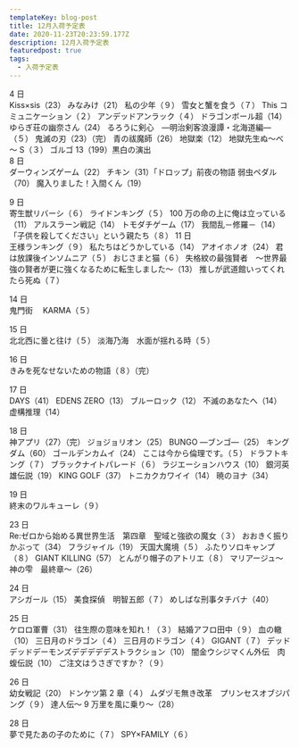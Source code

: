```yaml
---
templateKey: blog-post
title: 12月入荷予定表
date: 2020-11-23T20:23:59.177Z
description: 12月入荷予定表
featuredpost: true
tags:
  - 入荷予定表
---
```


4 日 \
Kiss×sis（23）
みなみけ（21）
私の少年（９）
雪女と蟹を食う（７）
This コミュニケーション（２）
アンデッドアンラック（４）
ドラゴンボール超（14）
ゆらぎ荘の幽奈さん（24）
るろうに剣心　―明治剣客浪漫譚・北海道編―（５）
鬼滅の刃（23）（完）
青の祓魔師（26）
地獄楽（12）
地獄先生ぬ～べ～ S（３）
ゴルゴ 13（199）黒白の演出
\
8 日 \
ダーウィンズゲーム（22）
チキン（31）「ドロップ」前夜の物語
弱虫ペダル（70）
魔入りました！入間くん（19）

9 日 \
寄生獣リバーシ（６）
ライドンキング（５）
100 万の命の上に俺は立っている（11）
アルスラーン戦記（14）
トモダチゲーム（17）
我間乱－修羅－（14）
「子供を殺してください」という親たち（８）
11 日 \
王様ランキング（９）
私たちはどうかしている（14）
アオイホノオ（24）
君は放課後インソムニア（５）
おじさまと猫（６）
失格紋の最強賢者　～世界最強の賢者が更に強くなるために転生しました～（13）
推しが武道館いってくれたら死ぬ（７）

14 日 \
鬼門街　 KARMA（５）

15 日 \
北北西に曇と往け（５）
淡海乃海　水面が揺れる時（５）

16 日 \
きみを死なせないための物語（８）（完）

17 日 \
DAYS（41）
EDENS ZERO（13）
ブルーロック（12）
不滅のあなたへ（14）
虚構推理（14）

18 日 \
神アプリ（27）（完）
ジョジョリオン（25）
BUNGO ―ブンゴ―（25）
キングダム（60）
ゴールデンカムイ（24）
ここは今から倫理です。（５）
ドラフトキング（７）
ブラックナイトパレード（６）
ラジエーションハウス（10）
銀河英雄伝説（19）
KING GOLF（37）
トニカクカワイイ（14）
暁のヨナ（34）

19 日 \
終末のワルキューレ（９）

23 日 \
Re:ゼロから始める異世界生活　第四章　聖域と強欲の魔女（３）
おおきく振りかぶって（34）
フラジャイル（19）
天国大魔境（５）
ふたりソロキャンプ（８）
GIANT KILLING（57）
とんがり帽子のアトリエ（８）
マリアージュ～神の雫　最終章～（26）

24 日 \
アシガール（15）
美食探偵　明智五郎（７）
めしばな刑事タチバナ（40）

25 日 \
ケロロ軍曹（31）
往生際の意味を知れ！（３）
結婚アフロ田中（９）
血の轍（10）
三日月のドラゴン（４）
三日月のドラゴン（４）
GIGANT（７）
デッドデッドデーモンズデデデデデストラクション（10）
闇金ウシジマくん外伝　肉蝮伝説（10）
ご注文はうさぎですか？（９）

26 日 \
幼女戦記（20）
ドンケツ第 2 章（４）
ムダヅモ無き改革　プリンセスオブジパング（９）
達人伝～ 9 万里を風に乗り～（28）

28 日 \
夢で見たあの子のために（７）
SPY×FAMILY（６）
